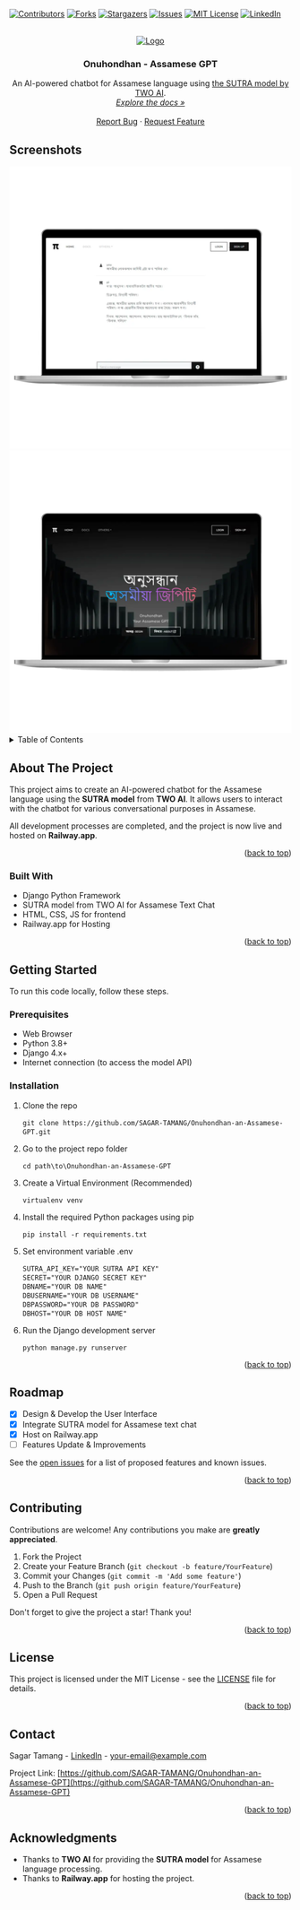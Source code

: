 <a name="readme-top"></a>

[![Contributors][contributors-shield]][contributors-url]
[![Forks][forks-shield]][forks-url]
[![Stargazers][stars-shield]][stars-url]
[![Issues][issues-shield]][issues-url]
[![MIT License][license-shield]][license-url]
[![LinkedIn][linkedin-shield]][linkedin-url]

<!-- PROJECT LOGO -->
<br />
<div align="center">
  <a href="https://github.com/SAGAR-TAMANG/Onuhondhan-an-Assamese-GPT">
    <img src="https://raw.githubusercontent.com/SAGAR-TAMANG/Onuhondhan-an-Assamese-GPT/main/static/img/logo.png" alt="Logo" height="50">
  </a>

<h3 align="center">Onuhondhan - Assamese GPT</h3>

  <p align="center">
    An AI-powered chatbot for Assamese language using <a href="https://www.two.ai/">the SUTRA model by TWO AI</a>.
    <br />
    <a href="https://github.com/SAGAR-TAMANG/Onuhondhan-an-Assamese-GPT/blob/main/README.md"><em>Explore the docs »</em></a>
    <br />
    <br />
    <a href="https://github.com/SAGAR-TAMANG/Onuhondhan-an-Assamese-GPT/issues">Report Bug</a>
    ·
    <a href="https://github.com/SAGAR-TAMANG/Onuhondhan-an-Assamese-GPT/issues">Request Feature</a>
  </p>
</div>

## Screenshots

<img src="https://raw.githubusercontent.com/SAGAR-TAMANG/Onuhondhan-an-Assamese-GPT/main/static/img/ss.webp" alt="screenshot1">

<img src="https://raw.githubusercontent.com/SAGAR-TAMANG/Onuhondhan-an-Assamese-GPT/main/static/img/ss2.webp" alt="screenshot2">

<!-- TABLE OF CONTENTS -->
<details>
  <summary>Table of Contents</summary>
  <ol>
    <li><a href="#about-the-project">About The Project</a></li>
    <li><a href="#built-with">Built With</a></li>
    <li><a href="#getting-started">Getting Started</a></li>
    <li><a href="#usage">Usage</a></li>
    <li><a href="#roadmap">Roadmap</a></li>
    <li><a href="#contributing">Contributing</a></li>
    <li><a href="#license">License</a></li>
    <li><a href="#contact">Contact</a></li>
    <li><a href="#acknowledgments">Acknowledgments</a></li>
  </ol>
</details>

<!-- ABOUT THE PROJECT -->
## About The Project

This project aims to create an AI-powered chatbot for the Assamese language using the **SUTRA model** from **TWO AI**. It allows users to interact with the chatbot for various conversational purposes in Assamese.

All development processes are completed, and the project is now live and hosted on **Railway.app**.

<p align="right">(<a href="#readme-top">back to top</a>)</p>

### Built With

- Django Python Framework
- SUTRA model from TWO AI for Assamese Text Chat
- HTML, CSS, JS for frontend
- Railway.app for Hosting

<p align="right">(<a href="#readme-top">back to top</a>)</p>

<!-- GETTING STARTED -->
## Getting Started

To run this code locally, follow these steps.

### Prerequisites

* Web Browser
* Python 3.8+
* Django 4.x+
* Internet connection (to access the model API)

### Installation

1. Clone the repo
    ```
    git clone https://github.com/SAGAR-TAMANG/Onuhondhan-an-Assamese-GPT.git
    ```
2. Go to the project repo folder
    ```
    cd path\to\Onuhondhan-an-Assamese-GPT
    ```
3. Create a Virtual Environment (Recommended)
    ```
    virtualenv venv
    ```
4. Install the required Python packages using pip
    ```
    pip install -r requirements.txt
    ```
5. Set environment variable  .env
    ```
    SUTRA_API_KEY="YOUR SUTRA API KEY"
    SECRET="YOUR DJANGO SECRET KEY"
    DBNAME="YOUR DB NAME"
    DBUSERNAME="YOUR DB USERNAME"
    DBPASSWORD="YOUR DB PASSWORD"
    DBHOST="YOUR DB HOST NAME"
    ```
6. Run the Django development server
    ```
    python manage.py runserver
    ```

<p align="right">(<a href="#readme-top">back to top</a>)</p>

<!-- ROADMAP -->
## Roadmap

- [x] Design & Develop the User Interface
- [x] Integrate SUTRA model for Assamese text chat
- [x] Host on Railway.app
- [ ] Features Update & Improvements

See the [open issues](https://github.com/SAGAR-TAMANG/Onuhondhan-an-Assamese-GPT/issues) for a list of proposed features and known issues.

<p align="right">(<a href="#readme-top">back to top</a>)</p>

<!-- CONTRIBUTING -->
## Contributing

Contributions are welcome! Any contributions you make are **greatly appreciated**.

1. Fork the Project
2. Create your Feature Branch (`git checkout -b feature/YourFeature`)
3. Commit your Changes (`git commit -m 'Add some feature'`)
4. Push to the Branch (`git push origin feature/YourFeature`)
5. Open a Pull Request

Don't forget to give the project a star! Thank you!

<p align="right">(<a href="#readme-top">back to top</a>)</p>

<!-- LICENSE -->
## License

This project is licensed under the MIT License - see the [LICENSE](LICENSE) file for details.

<p align="right">(<a href="#readme-top">back to top</a>)</p>

<!-- CONTACT -->
## Contact

Sagar Tamang - [LinkedIn](https://www.linkedin.com/in/sagar-tmg/) - your-email@example.com

Project Link: [https://github.com/SAGAR-TAMANG/Onuhondhan-an-Assamese-GPT](https://github.com/SAGAR-TAMANG/Onuhondhan-an-Assamese-GPT)

<p align="right">(<a href="#readme-top">back to top</a>)</p>

<!-- ACKNOWLEDGMENTS -->
## Acknowledgments

* Thanks to **TWO AI** for providing the **SUTRA model** for Assamese language processing.
* Thanks to **Railway.app** for hosting the project.

<p align="right">(<a href="#readme-top">back to top</a>)</p>

<!-- MARKDOWN LINKS & IMAGES -->
[contributors-shield]: https://img.shields.io/github/contributors/SAGAR-TAMANG/Onuhondhan-an-Assamese-GPT.svg?style=for-the-badge
[contributors-url]: https://github.com/SAGAR-TAMANG/Onuhondhan-an-Assamese-GPT/graphs/contributors
[forks-shield]: https://img.shields.io/github/forks/SAGAR-TAMANG/Onuhondhan-an-Assamese-GPT.svg?style=for-the-badge
[forks-url]: https://github.com/SAGAR-TAMANG/Onuhondhan-an-Assamese-GPT/network/members
[stars-shield]: https://img.shields.io/github/stars/SAGAR-TAMANG/Onuhondhan-an-Assamese-GPT.svg?style=for-the-badge
[stars-url]: https://github.com/SAGAR-TAMANG/Onuhondhan-an-Assamese-GPT/stargazers
[issues-shield]: https://img.shields.io/github/issues/SAGAR-TAMANG/Onuhondhan-an-Assamese-GPT.svg?style=for-the-badge
[issues-url]: https://github.com/SAGAR-TAMANG/Onuhondhan-an-Assamese-GPT/issues
[license-url]: https://github.com/SAGAR-TAMANG/Onuhondhan-an-Assamese-GPT/blob/master/LICENSE
[license-shield]: https://img.shields.io/github/license/SAGAR-TAMANG/Onuhondhan-an-Assamese-GPT.svg?style=for-the-badge
[linkedin-shield]: https://img.shields.io/badge/-LinkedIn-black.svg?style=for-the-badge&logo=linkedin&colorB=555
[linkedin-url]: https://www.linkedin.com/in/sagar-tmg/